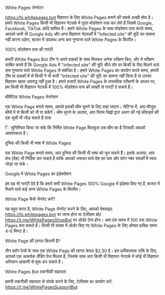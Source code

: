 White Pages जेनरेटर

https://hi.whitepages.bot विज्ञापन के लिए White Pages बनाने की सबसे अच्छी सेवा है। हमारे White Pages किसी भी विज्ञापन नेटवर्क में तुरंत मॉडरेशन पास कर लेते हैं जिसमें Google, Facebook, TikTok आदि शामिल हैं। हमारे White Pages के साथ मॉडरेशन पास करते समय, आपको कभी भी Google Ads और अन्य विज्ञापन नेटवर्कों में "Infected site" की त्रुटि का सामना नहीं करना पड़ेगा, बाजार में उपलब्ध अन्य कम गुणवत्ता वाले White Pages के विपरीत।

100% मॉडरेशन पास की गारंटी

हमारी White Pages Bot टीम ने अपने ग्राहकों के साथ मिलकर अनेक परीक्षण किए, और ये परीक्षण साबित करते हैं कि Google Ads में "Infected site" की त्रुटि सीधे तौर पर बिक्री के लिए मिलने वाले कम गुणवत्ता वाले White Pages से संबंधित है। हमारे White Pages का उपयोग करते समय, हमारी टीम या ग्राहकों में से किसी ने भी कभी "Infected site" की त्रुटि का सामना नहीं किया है या उनका विज्ञापन खाता अवरुद्ध नहीं हुआ है। हमारे हजारों White Pages के वास्तविक परीक्षणों के आधार पर, हम किसी भी विज्ञापन नेटवर्क में 100% मॉडरेशन पास की सख्ती से गारंटी दे सकते हैं।

थीमैटिक White Pages जेनरेशन

एक White Page बनाते समय, आपसे इसकी थीम चुनने के लिए कहा जाएगा। सेटिंग्स में, आप मौजूदा थीमों में से किसी को भी पा सकेंगे। थीम चुनने के अलावा, आप विराम चिह्नों द्वारा अलग की गई कीवर्ड्स की एक सूची भी जोड़ सकते हैं ताक

ि सुनिश्चित किया जा सके कि निर्मित White Page बिलकुल उस थीम का है जिसकी आपको आवश्यकता है।

दुनिया की किसी भी भाषा में White Pages

एक White Page बनाते समय, आप दुनिया की किसी भी भाषा को चुन सकते हैं। इसके अलावा, आप क्षेत्र (देश) भी निर्दिष्ट कर सकते हैं ताकि आपको जरूरत वाले देश का पता और फोन नंबर संपर्कों में स्वतः जोड़ा जा सके।

Google में White Pages का इंडेक्सेशन

हम यह भी गारंटी देते हैं कि हमारे सभी White Pages 100% Google में इंडेक्स किए गए हैं, बाजार में मिलने वाले कई अन्य White Pages के विपरीत।

White Page कैसे जेनरेट करें?

यह बहुत सरल है, White Page जेनरेट करने के लिए, आपको वेबसाइट https://hi.whitepages.bot पर जाना होगा या टेलीग्राम बॉट https://t.me/WhitePagesShopBot पर ऑर्डर देना होगा। आप एक समय में 100 तक White Pages बना सकते हैं। किसी भी संख्या में ऑर्डर किए गए White Pages के लिए औसत प्रतीक्षा समय 4-6 मिनट है।

White Page की लागत कितनी है?

तीन ब्लॉग पेजों के साथ एक White Page की लागत केवल $2.30 है। इस प्रतीकात्मक राशि के लिए, आपको एक आकर्षक लैंडिंग पेज मिलता है, जिसके साथ आप किसी भी विज्ञापन नेटवर्क में कोई भी विज्ञापन अभियान आसानी से शुरू कर सकते हैं।

White Pages Bot तकनीकी सहायता

हमारी तकनीकी सहायता से संपर्क करने के लिए, टेलीग्राम का उपयोग करें: https://t.me/WhitePagesSupportBot
